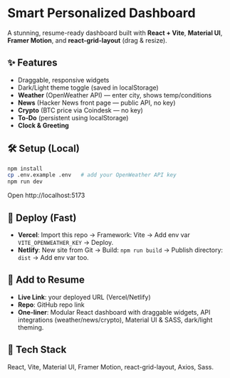 # Smart Personalized Dashboard

A stunning, resume-ready dashboard built with **React + Vite**, **Material UI**, **Framer Motion**, and **react-grid-layout** (drag & resize).

## ✨ Features
- Draggable, responsive widgets
- Dark/Light theme toggle (saved in localStorage)
- **Weather** (OpenWeather API) — enter city, shows temp/conditions
- **News** (Hacker News front page — public API, no key)
- **Crypto** (BTC price via Coindesk — no key)
- **To‑Do** (persistent using localStorage)
- **Clock & Greeting**

## 🛠️ Setup (Local)
```bash
npm install
cp .env.example .env   # add your OpenWeather API key
npm run dev
```

Open http://localhost:5173

## 🚀 Deploy (Fast)
- **Vercel**: Import this repo → Framework: Vite → Add env var `VITE_OPENWEATHER_KEY` → Deploy.
- **Netlify**: New site from Git → Build: `npm run build` → Publish directory: `dist` → Add env var too.

## 🔗 Add to Resume
- **Live Link**: your deployed URL (Vercel/Netlify)
- **Repo**: GitHub repo link
- **One-liner**: Modular React dashboard with draggable widgets, API integrations (weather/news/crypto), Material UI & SASS, dark/light theming.

## 📁 Tech Stack
React, Vite, Material UI, Framer Motion, react-grid-layout, Axios, Sass.
